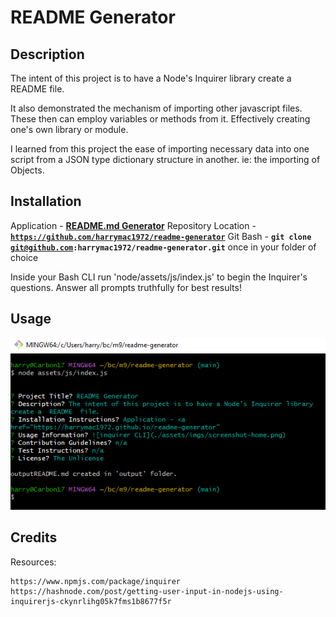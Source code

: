 # README Generator

## Description

The intent of this project is to have a Node's Inquirer library create a README file.

It also demonstrated the mechanism of importing other javascript files.  These then can employ variables or methods from it.  Effectively creating one's own library or module.

I learned from this project the ease of importing necessary data into one script from a JSON type dictionary structure in another.  ie: the importing of Objects.

## Installation   

Application - <a href="https://harrymac1972.github.io/readme-generator/" style="font-weight:bolder;">README.md Generator</a>
Repository Location - <code><strong>https://github.com/harrymac1972/readme-generator</strong></code>
Git Bash - <code><strong>git clone git@github.com:harrymac1972/readme-generator.git</strong></code> once in your folder of choice

Inside your Bash CLI run 'node/assets/js/index.js' to begin the Inquirer's questions.
Answer all prompts truthfully for best results!

## Usage

![inquirer CLI](./assets/imgs/screenshot-home.png)

## Credits

Resources:

    https://www.npmjs.com/package/inquirer
    https://hashnode.com/post/getting-user-input-in-nodejs-using-inquirerjs-ckynrlihg05k7fms1b8677f5r
    